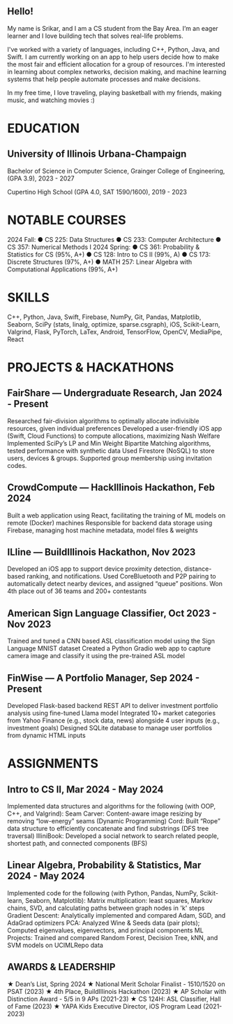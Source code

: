 ## Hello!

My name is Srikar, and I am a CS student from the Bay Area. I’m an eager learner and I love building tech that solves real-life problems.

I've worked with a variety of languages, including C++, Python, Java, and Swift. I am currently working on an app to help users decide how to make the most fair and efficient allocation for a group of resources. I'm interested in learning about complex networks, decision making, and machine learning systems that help people automate processes and make decisions.

In my free time, I love traveling, playing basketball with my friends, making music, and watching movies :)


# EDUCATION
## University of Illinois Urbana-Champaign 

Bachelor of Science in Computer Science, Grainger College of Engineering, (GPA 3.9), 2023 - 2027

Cupertino High School (GPA 4.0, SAT  1590/1600), 2019 - 2023

# NOTABLE COURSES
2024 Fall: ● CS 225: Data Structures ● CS 233: Computer Architecture ● CS 357: Numerical Methods I
2024 Spring: ● CS 361: Probability & Statistics for CS (95%, A+) ● CS 128: Intro to CS II (99%, A) 
  ● CS 173: Discrete Structures (97%, A+) ● MATH 257: Linear Algebra with Computational Applications (99%, A+) 
  
# SKILLS
C++, Python, Java, Swift, Firebase, NumPy, Git, Pandas, Matplotlib, Seaborn, SciPy (stats, linalg, optimize, sparse.csgraph), iOS, Scikit-Learn, Valgrind, Flask, PyTorch,  LaTex, Android, TensorFlow, OpenCV, MediaPipe, React

# PROJECTS & HACKATHONS
## FairShare — Undergraduate Research, Jan 2024 - Present
Researched fair-division algorithms to optimally allocate indivisible resources, given individual preferences
Developed a user-friendly iOS app (Swift, Cloud Functions) to compute allocations, maximizing Nash Welfare
Implemented SciPy’s LP and Min Weight Bipartite Matching algorithms, tested performance with synthetic data
Used Firestore (NoSQL) to store users, devices & groups. Supported group membership using invitation codes.

## CrowdCompute — HackIllinois Hackathon, Feb 2024
Built a web application using React, facilitating the training of ML models on remote (Docker) machines
Responsible for backend data storage using Firebase, managing host machine metadata, model files & weights

## ILline — BuildIllinois Hackathon, Nov 2023
Developed an iOS app to support device proximity detection, distance-based ranking, and notifications.
Used CoreBluetooth and P2P pairing to automatically detect nearby devices, and assigned “queue” positions.
Won 4th place out of 36 teams and 200+ contestants

## American Sign Language Classifier, Oct 2023 - Nov 2023
Trained and tuned a CNN based ASL classification model using the Sign Language MNIST dataset
Created a Python Gradio web app to capture camera image and classify it using the pre-trained ASL model

## FinWise — A Portfolio Manager, Sep 2024 - Present
Developed Flask-based backend REST API to deliver investment portfolio analysis using fine-tuned Llama model 
Integrated 10+ market categories from Yahoo Finance (e.g., stock data, news) alongside 4 user inputs (e.g., investment goals)
Designed SQLite database to manage user portfolios from dynamic HTML inputs

# ASSIGNMENTS
## Intro to CS II, Mar 2024 - May 2024
Implemented data structures and algorithms for the following (with OOP, C++, and Valgrind):
Seam Carver: Content-aware image resizing by removing “low-energy” seams (Dynamic Programming) 
Cord: Built “Rope” data structure to efficiently concatenate and find substrings (DFS tree traversal)
IlliniBook: Developed a social network to search related people, shortest path, and connected components (BFS)

## Linear Algebra, Probability & Statistics, Mar 2024 - May 2024
Implemented code for the following (with Python, Pandas, NumPy, Scikit-learn, Seaborn, Matplotlib):
Matrix multiplication: least squares, Markov chains, SVD, and calculating paths between graph nodes in 'k' steps
Gradient Descent: Analytically implemented and compared Adam, SGD, and AdaGrad optimizers
PCA: Analyzed Wine & Seeds data (pair plots); Computed eigenvalues, eigenvectors, and principal components
ML Projects: Trained and compared Random Forest, Decision Tree, kNN, and SVM models on UCIMLRepo data

## AWARDS & LEADERSHIP
★ Dean’s List, Spring 2024
★ National Merit Scholar Finalist - 1510/1520 on PSAT (2023) 
★ 4th Place, BuildIllinois Hackathon (2023)
★ AP Scholar with Distinction Award - 5/5 in 9 APs (2021-23)
★ CS 124H: ASL Classifier, Hall of Fame (2023)
★ YAPA Kids Executive Director, iOS Program Lead (2021-2023)
